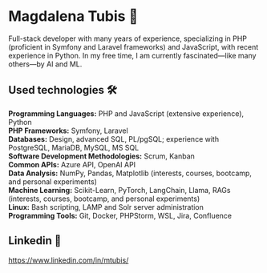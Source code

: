 # Magdalena Tubis 👋

Full-stack developer with many years of experience, specializing in PHP (proficient in Symfony and Laravel frameworks) and JavaScript, with recent experience in Python. In my free time, I am currently fascinated—like many others—by AI and ML.

## Used technologies :hammer_and_wrench:

**Programming Languages:** PHP and JavaScript (extensive experience), Python\
**PHP Frameworks:** Symfony, Laravel\
**Databases:** Design, advanced SQL, PL/pgSQL; experience with PostgreSQL, MariaDB, MySQL, MS SQL\
**Software Development Methodologies:** Scrum, Kanban\
**Common APIs:** Azure API, OpenAI API\
**Data Analysis:** NumPy, Pandas, Matplotlib (interests, courses, bootcamp, and personal experiments)\
**Machine Learning:** Scikit-Learn, PyTorch, LangChain, Llama, RAGs (interests, courses, bootcamp, and personal experiments)\
**Linux:** Bash scripting, LAMP and Solr server administration\
**Programming Tools:** Git, Docker, PHPStorm, WSL, Jira, Confluence

## Linkedin :mag_right:

https://www.linkedin.com/in/mtubis/

<!--
**mtubis/mtubis** is a ✨ _special_ ✨ repository because its `README.md` (this file) appears on your GitHub profile.

Here are some ideas to get you started:

- 🔭 I’m currently working on ...
- 🌱 I’m currently learning ...
- 👯 I’m looking to collaborate on ...
- 🤔 I’m looking for help with ...
- 💬 Ask me about ...
- 📫 How to reach me: ...
- 😄 Pronouns: ...
- ⚡ Fun fact: ...
-->
